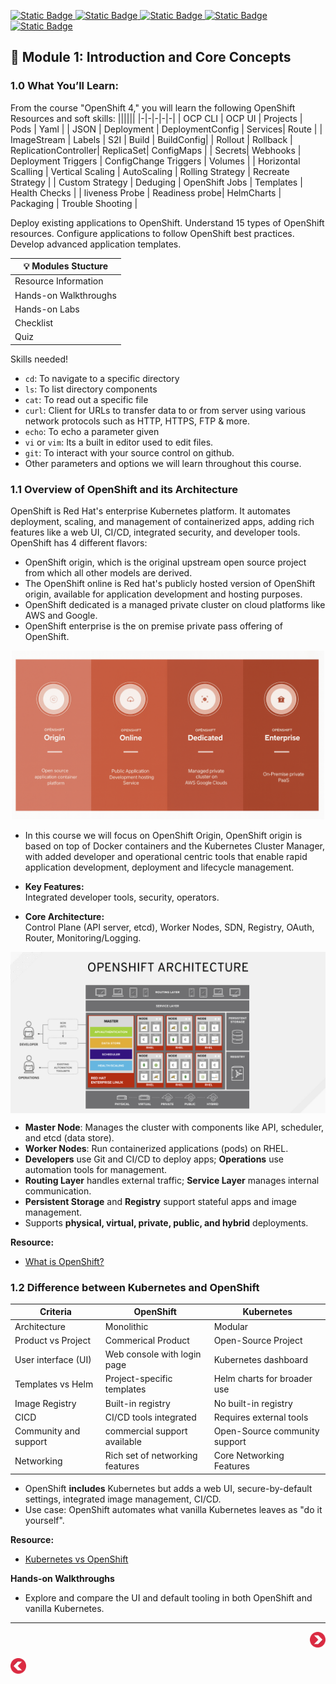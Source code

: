 [![Static Badge](https://img.shields.io/badge/CheatSheet-purple?style=flat&logoSize=auto)
](https://github.com/ocp-workshop-wf/bootcamp/blob/main/CheatSheet.md)  [![Static Badge](https://img.shields.io/badge/OCP-CLI-red?style=flat&logoSize=auto)
](https://github.com/ocp-workshop-wf/bootcamp/blob/main/ocpcli-cheatsheet.md)   [![Static Badge](https://img.shields.io/badge/Labs-maroon?style=flat&logoSize=auto)
](https://github.com/ocp-workshop-wf/bootcamp/tree/main/labs-repo)  [![Static Badge](https://img.shields.io/badge/RedHat-OpenShift-maroon?style=flat&logo=Redhat&logoSize=auto)
](https://docs.redhat.com/en/documentation/openshift_container_platform/4.19)   [![Static Badge](https://img.shields.io/badge/Kubernetes-black?style=flat&logo=Kubernetes&logoSize=auto)
](https://kubernetes.io/docs/home/)
## 🔹 Module 1: Introduction and Core Concepts 

### 1.0 What You’ll Learn:
From the course  "OpenShift 4," you will learn the following OpenShift Resources and soft skills:
||||||
|-|-|-|-|-| 
| OCP CLI | OCP UI | Projects | Pods | Yaml | 
| JSON | Deployment | DeploymentConfig | Services| Route |
| ImageStream | Labels | S2I | Build | BuildConfig| 
| Rollout | Rollback | ReplicationController| ReplicaSet| ConfigMaps |
| Secrets| Webhooks | Deployment Triggers | ConfigChange Triggers | Volumes | 
| Horizontal Scalling | Vertical Scaling | AutoScaling | Rolling Strategy | Recreate Strategy | 
| Custom Strategy | Deduging | OpenShift Jobs | Templates | Health Checks |
| liveness Probe | Readiness probe| HelmCharts | Packaging | Trouble Shooting |

Deploy existing applications to OpenShift.
Understand 15 types of OpenShift resources.
Configure applications to follow OpenShift best practices.
Develop advanced application templates.

|💡 Modules Stucture  | 
| -------- |
| Resource Information  | 
| Hands-on Walkthroughs |
| Hands-on Labs    | 
| Checklist |
| Quiz |

Skills needed!
- `cd`: To navigate to a specific directory
- `ls`: To list directory components
- `cat`: To read out a specific file
- `curl`: Client for URLs to transfer data to or from server using various network protocols such as HTTP, HTTPS, FTP & more.
- `echo`: To echo a parameter given
- `vi` or `vim`: Its a built in editor used to edit files.
- `git`: To interact with your source control on github.
- Other parameters and options we will learn throughout this course. 


### 1.1 Overview of OpenShift and its Architecture

OpenShift is Red Hat's enterprise Kubernetes platform. It automates deployment, scaling, and management of containerized apps, adding rich features like a web UI, CI/CD, integrated security, and developer tools. OpenShift has 4 different flavors: 
- OpenShift origin, which is the original upstream open source project from which all other models are derived. 
- The OpenShift online is Red hat's publicly hosted version of OpenShift origin, available for application development and hosting purposes. 
- OpenShift dedicated is a managed private cluster on cloud platforms like AWS and Google. 
- OpenShift enterprise is the on premise private pass offering of OpenShift.

<p align="center">
<img src="/images/openshift-flavors.png" alt="OpenShift Training" style="width:500px; align="center"/>
</p>

- In this course we will focus on OpenShift Origin, OpenShift origin is based on top of Docker containers and the Kubernetes Cluster Manager, with added developer and operational centric tools that enable rapid application development, deployment and lifecycle management.

- **Key Features:**  
  Integrated developer tools, security, operators.
- **Core Architecture:**  
  Control Plane (API server, etcd), Worker Nodes, SDN, Registry, OAuth, Router, Monitoring/Logging.

<p align="center">
<img src="/images/ocp-arch.png" alt="OpenShift Training"; align="center"/>
</p>

* **Master Node**: Manages the cluster with components like API, scheduler, and etcd (data store).
* **Worker Nodes**: Run containerized applications (pods) on RHEL.
* **Developers** use Git and CI/CD to deploy apps; **Operations** use automation tools for management.
* **Routing Layer** handles external traffic; **Service Layer** manages internal communication.
* **Persistent Storage** and **Registry** support stateful apps and image management.
* Supports **physical, virtual, private, public, and hybrid** deployments.



**Resource:**  
- [What is OpenShift?](https://youtu.be/KTN_QBuDplo)


### 1.2 Difference between Kubernetes and OpenShift

| Criteria | OpenShift | Kubernetes| 
| -------- | --------- | --------- | 
| Architecture | Monolithic | Modular|
| Product vs Project | Commerical Product | Open-Source Project |
| User interface (UI) | Web console with login page | Kubernetes dashboard | 
| Templates vs Helm | Project-specific templates | Helm charts for broader use | 
| Image Registry | Built-in registry | No built-in registry | 
| CICD | CI/CD tools integrated | Requires external tools | 
| Community and support | commercial support available | Open-Source community support|
| Networking | Rich set of networking features | Core Networking Features| 

- OpenShift **includes** Kubernetes but adds a web UI, secure-by-default settings, integrated image management, CI/CD.
- Use case: OpenShift automates what vanilla Kubernetes leaves as "do it yourself".

**Resource:**  
- [Kubernetes vs OpenShift](https://www.theknowledgeacademy.com/blog/openshift-vs-kubernetes/)

**Hands-on Walkthroughs**  
- Explore and compare the UI and default tooling in both OpenShift and vanilla Kubernetes.

---

<p align="right">
  <a href="https://github.com/ocp-workshop-wf/bootcamp/tree/main/module2" target="_blank">
    <img src="/images/nexticon.webp" alt="OpenShift Training" style="width:25px;" />
  </a>
</p>
<p align="left">
  <a href="https://github.com/ocp-workshop-wf/bootcamp/tree/main" target="_blank">
    <img src="/images/backred1.png" alt="OpenShift Training" style="width:25px;" />
  </a>
</p>
